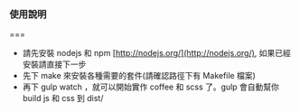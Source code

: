### 使用說明
===
- 請先安裝 nodejs 和 npm [http://nodejs.org/](http://nodejs.org/), 如果已經安裝請直接下一步
- 先下 make 來安裝各種需要的套件(請確認路徑下有 Makefile 檔案)
- 再下 gulp watch ，就可以開始實作 coffee 和 scss 了。gulp 會自動幫你 build js 和 css 到 dist/
